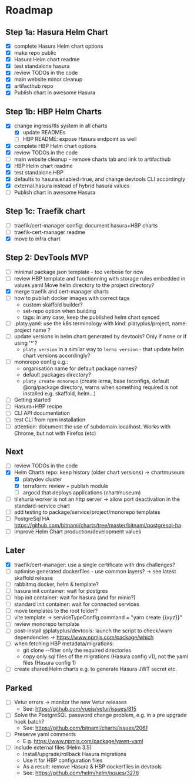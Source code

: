 # Roadmap

## Step 1a: Hasura Helm Chart

- [x] complete Hasura Helm chart options
- [x] make repo public
- [x] Hasura Helm chart readme
- [x] test standalone hasura
- [x] review TODOs in the code
- [x] main website minor cleanup
- [x] artifacthub repo
- [x] Publish chart in awesome Hasura

## Step 1b: HBP Helm Charts

- [x] change ingress/tls system in all charts
  - [x] update READMEs
  - [ ] HBP README: expose Hasura endpoint as well
- [x] complete HBP Helm chart options
- [x] review TODOs in the code
- [ ] main website cleanup - remove charts tab and link to artifacthub
- [x] HBP Helm chart readme
- [x] test standalone HBP
- [x] defaults to hasura.enabled=true, and change devtools CLI accordingly
- [x] external.hasura instead of hybrid hasura values
- [ ] Publish chart in awesome Hasura

## Step 1c: Traefik chart

- [ ] traefik/cert-manager config: document hasura+HBP charts
- [ ] traefik-cert-manager readme
- [x] move to infra chart

## Step 2: DevTools MVP

- [ ] minimal package.json template - too verbose for now
- [ ] review HBP template and functionning with storage rules embedded in values.yaml
      Move helm directory to the project directory?
- [x] merge traefik and cert-manager charts
- [ ] how to publish docker images with correct tags
  - custom skaffold builder?
  - set-repo option when building
  - tags: in any case, keep the published helm chart synced
- [ ] .platy.yaml: use the k8s terminology with kind: platyplus/project, name: project name ?
- [ ] update versions in helm chart generated by devtools? Only if none or if using '\*'?
  - `platy version` in a similar way to `lerna version` - that update helm chart versions accordingly?
- [ ] monorepo config e.g.:
  - organisation name for default package names?
  - default packages directory?
  - `platy create monorepo` (create lerna, base tsconfigs, default @org/package directory, warns when something required is not installed e.g. skaffold, helm...)
- [ ] Getting started
- [ ] Hasura+HBP recipe
- [ ] CLI API documentation
- [ ] test CLI from npm installation
- [ ] attention: document the use of subdomain.localhost. Works with Chrome, but not with Firefox (etc)

## Next

- [ ] review TODOs in the code
- [x] Helm Charts repo: keep history (older chart versions) -> chartmuseum
  - [x] platydev cluster
  - [x] terraform: review + publish module
  - [ ] argocd that deploys applications (chartmuseum)
- [ ] tilehuria worker is not an http server -> allow port deactivation in the standard-service chart
- [ ] add testing to package/service/project/monorepo templates
- [ ] PostgreSql HA https://github.com/bitnami/charts/tree/master/bitnami/postgresql-ha
- [ ] Improve Helm Chart production/development values

## Later

- [x] traefik/cert-manager: use a single certificate with dns challenges?
- [ ] optimise generated dockerfiles - use common layers? -> see latest skaffold release
- [ ] rabbitmq docker, helm & template?
- [ ] hasura init container: wait for postgres
- [ ] hbp init container: wait for hasura (and for minio?)
- [ ] standard init container: wait for connected services
- [ ] move templates to the root folder?
- [ ] vite template -> serviceTypeConfig.command = "yarn create {{xyz}}"
- [ ] review monorepo template
- [ ] post-install @platyplus/devtools: launch the script to check/warn dependencies -> https://www.npmjs.com/package/which
- [ ] when fetching HBP metadata/migrations:
  - git clone --filter only the required directories
  - copy only sql files of the migrations (Hasura config v1), not the yaml files (Hasura config 1)
- [ ] create shared Helm charts e.g. to generate Hasura JWT secret etc.

## Parked

- [ ] Vetur errors -> monitor the new Vetur releases
  - See: https://github.com/vuejs/vetur/issues/815
- [ ] Solve the PostgreSQL password change problem, e.g. in a pre upgrade hook batch?
  - See: https://github.com/bitnami/charts/issues/2061
- [ ] Preserve yaml comments
  - E.g. https://www.npmjs.com/package/yawn-yaml
- [ ] Include external files (Helm 3.5)
  - Install/upgrade/rollback Hasura migrations
  - Use it for HBP configuration files
  - As a result: remove Hasura & HBP dockerfiles in devtools
  - See: https://github.com/helm/helm/issues/3276
